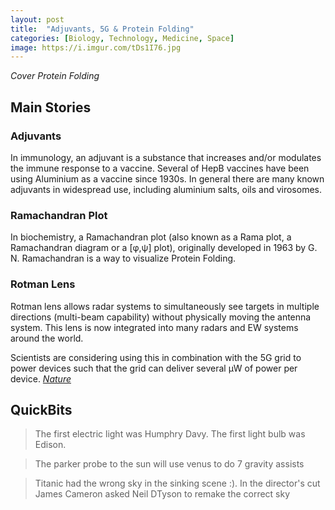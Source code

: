 ```yaml
---
layout: post
title:  "Adjuvants, 5G & Protein Folding"
categories: [Biology, Technology, Medicine, Space]
image: https://i.imgur.com/tDs1I76.jpg
---
```


*Cover Protein Folding*

## Main Stories
### Adjuvants
In immunology, an adjuvant is a substance that increases and/or modulates the immune response to a vaccine. Several of HepB vaccines have been using Aluminium as a vaccine since 1930s. In general there are many known adjuvants in widespread use, including aluminium salts, oils and virosomes.

### Ramachandran Plot
In biochemistry, a Ramachandran plot (also known as a Rama plot, a Ramachandran diagram or a [φ,ψ] plot), originally developed in 1963 by G. N. Ramachandran is a way to visualize Protein Folding.

### Rotman Lens
Rotman lens allows radar systems to simultaneously see targets in multiple directions (multi-beam capability) without physically moving the antenna system. This lens is now integrated into many radars and EW systems around the world.

Scientists are considering using this in combination with the 5G grid to power devices such that the grid can deliver several µW of power per device. [*Nature*](https://www.nature.com/articles/s41598-020-79500-x)


## QuickBits
> The first electric light was Humphry Davy. The first light bulb was Edison.

> The parker probe to the sun will use venus to do 7 gravity assists

>Titanic had the wrong sky in the sinking scene :\). In the director's cut James Cameron asked Neil DTyson to remake the correct sky